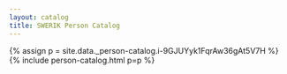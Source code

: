 ```yaml
---
layout: catalog
title: SWERIK Person Catalog
---
```

{% assign p = site.data._person-catalog.i-9GJUYyk1FqrAw36gAt5V7H %}
{% include person-catalog.html p=p %}

